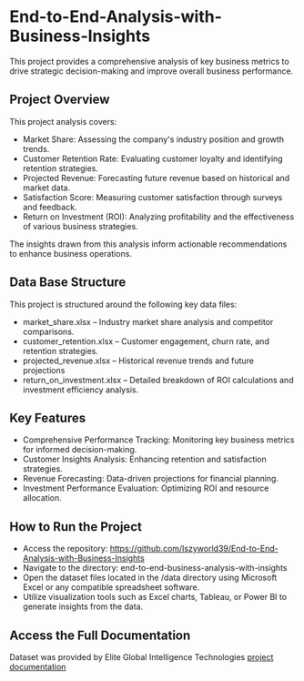 # End-to-End-Analysis-with-Business-Insights
This project provides a comprehensive analysis of key business metrics to drive strategic decision-making and improve overall business performance. 

## Project Overview

This project analysis covers:

* Market Share: Assessing the company's industry position and growth trends.
* Customer Retention Rate: Evaluating customer loyalty and identifying retention strategies.
* Projected Revenue: Forecasting future revenue based on historical and market data.
* Satisfaction Score: Measuring customer satisfaction through surveys and feedback.
* Return on Investment (ROI): Analyzing profitability and the effectiveness of various business strategies.

The insights drawn from this analysis inform actionable recommendations to enhance business operations.

## Data Base Structure

This project is structured around the following key data files:

* market_share.xlsx – Industry market share analysis and competitor comparisons.
* customer_retention.xlsx – Customer engagement, churn rate, and retention strategies.
* projected_revenue.xlsx – Historical revenue trends and future projections
* return_on_investment.xlsx – Detailed breakdown of ROI calculations and investment efficiency analysis.

## Key Features

* Comprehensive Performance Tracking: Monitoring key business metrics for informed decision-making.
* Customer Insights Analysis: Enhancing retention and satisfaction strategies.
* Revenue Forecasting: Data-driven projections for financial planning.
* Investment Performance Evaluation: Optimizing ROI and resource allocation.

## How to Run the Project

* Access the repository: https://github.com/Iszyworld39/End-to-End-Analysis-with-Business-Insights
* Navigate to the directory: end-to-end-business-analysis-with-insights
* Open the dataset files located in the /data directory using Microsoft Excel or any compatible spreadsheet software.
* Utilize visualization tools such as Excel charts, Tableau, or Power BI to generate insights from the data.

## Access the Full Documentation

Dataset was provided by Elite Global Intelligence Technologies [project documentation](https://www.eliteglobalai.com)
